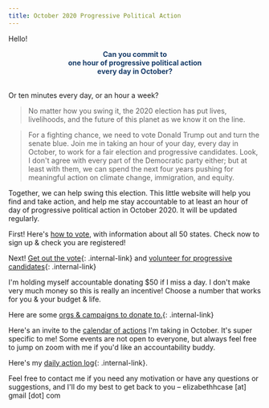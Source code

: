 ```yaml
---
title: October 2020 Progressive Political Action
---
```


Hello!

<div style="text-align: center; color: #173c69;"><b> Can you commit to<br> one hour of progressive political action <br>every day in October?</b></div>
<br>

Or ten minutes every day, or an hour a week?

> No matter how you swing it, the 2020 election has put lives, livelihoods, and the future of this planet as we know it on the line.

> For a fighting chance, we need to vote Donald Trump out and turn the senate blue. Join me in taking an hour of your day, every day in October, to work for a fair election and progressive candidates. Look, I don't agree with every part of the Democratic party either; but at least with them, we can spend the next four years pushing for meaningful action on climate change, immigration, and equity.

Together, we can help swing this election. This little website will help you find and take action, and help me stay accountable to at least an hour of day of progressive political action in October 2020. It will be updated regularly.

First! Here's [how to vote](https://www.vote.org/), with information about all 50 states. Check now to sign up & check you are registered!

Next! [Get out the vote](/PoliticalActionOct2020/volunteer){: .internal-link} and [volunteer for progressive candidates](/PoliticalActionOct2020/volunteer){: .internal-link}  

I'm holding myself accountable donating $50 if I miss a day. I don't make very much money so this is really an incentive! Choose a number that works for you & your budget & life. 

Here are some [orgs & campaigns to donate to.](/PoliticalActionOct2020/donate){: .internal-link}  

Here's an invite to the [calendar of actions](https://calendar.google.com/calendar/u/0?cid=Y19ndXZ1YjV0aDk1aTNkaWxyN2UwNmlndWVoMEBncm91cC5jYWxlbmRhci5nb29nbGUuY29t) I'm taking in October. It's super specific to me! Some events are not open to everyone, but always feel free to jump on zoom with me if you'd like an accountability buddy. 

Here's my [daily action log](/PoliticalActionOct2020/actionlog){: .internal-link}.

Feel free to contact me if you need any motivation or have any questions or suggestions, and I'll do my best to get back to you – elizabethhcase [at] gmail [dot] com